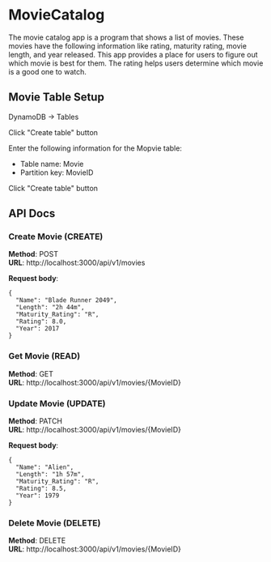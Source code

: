 # MovieCatalog

The movie catalog app is a program that shows a list of movies. These movies have the following information 
like rating, maturity rating, movie length, and year released. This app provides a place for users to figure 
out which movie is best for them. The rating helps users determine which movie is a good one to watch.

## Movie Table Setup
DynamoDB -> Tables

Click "Create table" button

Enter the following information for the Mopvie table:
- Table name: Movie
- Partition key: MovieID

Click "Create table" button

## API Docs

### Create Movie (CREATE)
**Method**: POST \
**URL**: http://localhost:3000/api/v1/movies

**Request body**:
```
{
  "Name": "Blade Runner 2049",
  "Length": "2h 44m",
  "Maturity_Rating": "R",
  "Rating": 8.0,
  "Year": 2017
}
```

### Get Movie (READ)
**Method**: GET \
**URL**: http://localhost:3000/api/v1/movies/{MovieID}

### Update Movie (UPDATE)
**Method**: PATCH \
**URL**: http://localhost:3000/api/v1/movies/{MovieID}

**Request body**:
```
{
  "Name": "Alien",
  "Length": "1h 57m",
  "Maturity_Rating": "R",
  "Rating": 8.5,
  "Year": 1979
}
```

### Delete Movie (DELETE)
**Method**: DELETE \
**URL**: http://localhost:3000/api/v1/movies/{MovieID}
